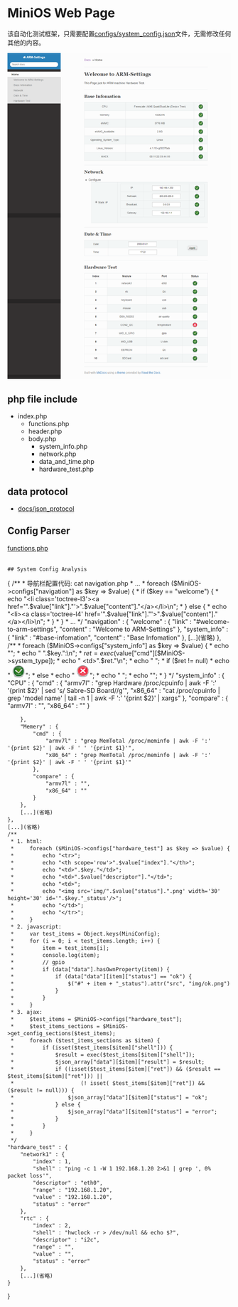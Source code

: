 # MiniOS Web Page

该自动化测试框架，只需要配置[configs/system_config.json](configs/system_config.json)文件，无需修改任何其他的内容。

![img/HomePage.png](img/HomePage.png)

## php file include 

* index.php
  * functions.php
  * header.php
  * body.php
    * system_info.php
    * network.php
    * data_and_time.php
    * hardware_test.php

## data protocol

* [docs/json_protocol](docs/json_protocol.md)

## Config Parser

[functions.php](functions.php)
```

## System Config Analysis

```
{
    /**
     * 导航栏配置代码: cat navigation.php
     * ...
     * foreach ($MiniOS->configs["navigation"] as $key => $value) {
     *     if ($key == "welcome") {
     *         echo "<li class='toctree-l3'><a href='".$value["link"]."'>".$value["content"]."</a></li>\n";
     *     } else {
     *         echo "<li><a class='toctree-l4' href='".$value["link"]."'>".$value["content"]."</a></li>\n";
     *     }
     * }
     * ...
     */
    "navigation" : {
        "welcome" : {
            "link" : "#welcome-to-arm-settings", 
            "content" : "Welcome to ARM-Settings"
        },
        "system_info" : {
            "link" : "#base-infomation", 
            "content" : "Base Infomation"
        },
        [...](省略)
    },
    /**
     * foreach ($MiniOS->configs["system_info"] as $key => $value) {
     *     echo "<tr>";
     *     echo "  <td>".$key.":</td>\n";
     *     $ret = exec($value["cmd"][$MiniOS->system_type]);
     *     echo "  <td>".$ret."</td>\n";
     *     echo "  <td>";
     *     if ($ret != null)
     * 	        echo "   <img src='img/ok.png' width='30' height='30'/>";
     *     else
     * 	        echo "   <img src='img/error.png' width='30' height='30'/>";
     *     echo "  </td>";
     *     echo "</tr>";
     * }
     */
    "system_info" : {
        "CPU" : {
            "cmd" : {
                "armv7l" : "grep Hardware /proc/cpuinfo | awk -F ':' '{print $2}' | sed 's/ Sabre-SD Board//g'",
                "x86_64" : "cat /proc/cpuinfo | grep 'model name' | tail -n 1 | awk -F ':' '{print $2}' | xargs"
            },
            "compare" : {
                "armv7l" : "",
                "x86_64" : ""
            }

        },
        "Memery" : {
            "cmd" : {
                "armv7l" : "grep MemTotal /proc/meminfo | awk -F ':' '{print $2}' | awk -F ' ' '{print $1}'",
                "x86_64" : "grep MemTotal /proc/meminfo | awk -F ':' '{print $2}' | awk -F ' ' '{print $1}'"
            },
            "compare" : {
                "armv7l" : "",
                "x86_64" : ""
            }
        },
        [...](省略)
    },
    [...](省略)
    /**
     * 1. html:
     *     foreach ($MiniOS->configs["hardware_test"] as $key => $value) {
     *         echo "<tr>";
     *         echo "<th scope='row'>".$value["index"]."</th>";
     *         echo "<td>".$key."</td>";
     *         echo "<td>".$value["descriptor"]."</td>";
     *         echo "<td>";
     *         echo "<img src='img/".$value["status"].".png' width='30' height='30' id='".$key."_status'/>";
     *         echo "</td>";
     *         echo "</tr>";
     *     }
     * 2. javascript:
     *     var test_items = Object.keys(MiniConfig);
     *     for (i = 0; i < test_items.length; i++) {
     *         item = test_items[i];
     *         console.log(item);
     *         // gpio
     *         if (data["data"].hasOwnProperty(item)) {
     *             if (data["data"][item]["status"] == "ok") {
     *                 $("#" + item + "_status").attr("src", "img/ok.png")
     *             }
     *         }
     *     }
     * 3. ajax:
     *     $test_items = $MiniOS->configs["hardware_test"];
     *     $test_items_sections = $MiniOS->get_config_sections($test_items);
     *     foreach ($test_items_sections as $item) {
     *         if (isset($test_items[$item]["shell"])) {
     *             $result = exec($test_items[$item]["shell"]);
     *             $json_array["data"][$item]["result"] = $result;
     *             if ((isset($test_items[$item]["ret"]) && ($result == $test_items[$item]["ret"])) ||
     *                     (! isset( $test_items[$item]["ret"]) && ($result != null))) {
     *                 $json_array["data"][$item]["status"] = "ok";
     *             } else {
     *                 $json_array["data"][$item]["status"] = "error";
     *             }
     *         }
     *     }
     */
    "hardware_test" : {
        "network1" : {
            "index" : 1,
            "shell" : "ping -c 1 -W 1 192.168.1.20 2>&1 | grep ', 0% packet loss'",
            "descriptor" : "eth0",
            "range" : "192.168.1.20",
            "value" : "192.168.1.20",
            "status" : "error"
        },
        "rtc" : {
            "index" : 2,
            "shell" : "hwclock -r > /dev/null && echo $?",
            "descriptor" : "i2c",
            "range" : "",
            "value" : "",
            "status" : "error"
        },
        [...](省略)
    }
}
```
